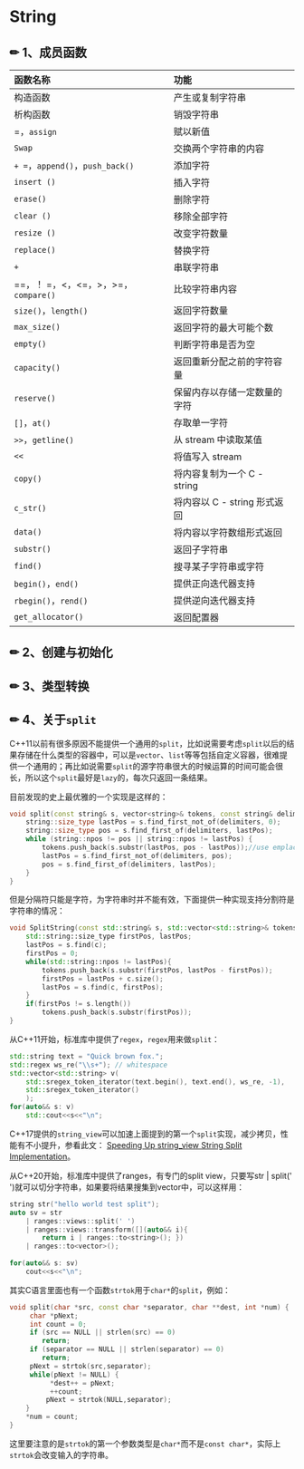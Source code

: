 # String

## ✏ 1、成员函数

| 函数名称 | 功能 |
| :--- | :--- |
| 构造函数 | 产生或复制字符串 |
| 析构函数 | 销毁字符串 |
| =，`assign` | 赋以新值 |
| `Swap` | 交换两个字符串的内容 |
| `+ =`，`append()`，`push_back()` | 添加字符 |
| `insert ()` | 插入字符 |
| `erase()` | 删除字符 |
| `clear ()` | 移除全部字符 |
| `resize ()` | 改变字符数量 |
| `replace()` | 替换字符 |
| `+` | 串联字符串 |
| ==，！ =，&lt;，&lt;=，&gt;，&gt;=，`compare()` | 比较字符串内容 |
| `size()`，`length()` | 返回字符数量 |
| `max_size()` | 返回字符的最大可能个数 |
| `empty()` | 判断字符串是否为空 |
| `capacity()` | 返回重新分配之前的字符容量 |
| `reserve()` | 保留内存以存储一定数量的字符 |
| `[]`，`at()` | 存取单一字符 |
| `>>`，`getline()` | 从 stream 中读取某值 |
| `<<` | 将值写入 stream |
| `copy()` | 将内容复制为一个 C - string |
| `c_str()` | 将内容以 C - string 形式返回 |
| `data()` | 将内容以字符数组形式返回 |
| `substr()` | 返回子字符串 |
| `find()` | 搜寻某子字符串或字符 |
| `begin()`，`end()` | 提供正向迭代器支持 |
| `rbegin()`，`rend()` | 提供逆向迭代器支持 |
| `get_allocator()` | 返回配置器 |

## ✏ 2、创建与初始化



## ✏ 3、类型转换



## ✏ 4、关于`split`

C++11以前有很多原因不能提供一个通用的`split`，比如说需要考虑`split`以后的结果存储在什么类型的容器中，可以是`vector`、`list`等等包括自定义容器，很难提供一个通用的；再比如说需要`split`的源字符串很大的时候运算的时间可能会很长，所以这个`split`最好是`lazy`的，每次只返回一条结果。

目前发现的史上最优雅的一个实现是这样的：

```cpp
void split(const string& s, vector<string>& tokens, const string& delimiters = " "){
    string::size_type lastPos = s.find_first_not_of(delimiters, 0);
    string::size_type pos = s.find_first_of(delimiters, lastPos);
    while (string::npos != pos || string::npos != lastPos) {
        tokens.push_back(s.substr(lastPos, pos - lastPos));//use emplace_back after C++11
        lastPos = s.find_first_not_of(delimiters, pos);
        pos = s.find_first_of(delimiters, lastPos);
    }
}
```

但是分隔符只能是字符，为字符串时并不能有效，下面提供一种实现支持分割符是字符串的情况：

```cpp
void SplitString(const std::string& s, std::vector<std::string>& tokens, const std::string& c){
    std::string::size_type firstPos, lastPos;
    lastPos = s.find(c);
    firstPos = 0;
    while(std::string::npos != lastPos){
        tokens.push_back(s.substr(firstPos, lastPos - firstPos));
        firstPos = lastPos + c.size();
        lastPos = s.find(c, firstPos);
    }
    if(firstPos != s.length())
        tokens.push_back(s.substr(firstPos));
}
```

从C++11开始，标准库中提供了`regex`，`regex`用来做`split`：

```cpp
std::string text = "Quick brown fox.";
std::regex ws_re("\\s+"); // whitespace
std::vector<std::string> v(
    std::sregex_token_iterator(text.begin(), text.end(), ws_re, -1), 
    std::sregex_token_iterator()
    );
for(auto&& s: v)
    std::cout<<s<<"\n";    
```

C++17提供的`string_view`可以加速上面提到的第一个`split`实现，减少拷贝，性能有不小提升，参看此文： [Speeding Up string\_view String Split Implementation](https://link.zhihu.com/?target=https%3A//www.bfilipek.com/2018/07/string-view-perf-followup.html)。

从C++20开始，标准库中提供了ranges，有专门的split view，只要写str \| split\(' '\)就可以切分字符串，如果要将结果搜集到vector中，可以这样用：

```cpp
string str("hello world test split");
auto sv = str
    | ranges::views::split(' ') 
    | ranges::views::transform([](auto&& i){
        return i | ranges::to<string>(); }) 
    | ranges::to<vector>();
    
for(auto&& s: sv)
    cout<<s<<"\n";
```

其实C语言里面也有一个函数`strtok`用于`char*`的`split`，例如：

```cpp
void split(char *src, const char *separator, char **dest, int *num) {
     char *pNext;
     int count = 0;
     if (src == NULL || strlen(src) == 0)
        return;
     if (separator == NULL || strlen(separator) == 0)
        return;
     pNext = strtok(src,separator);
     while(pNext != NULL) {
          *dest++ = pNext;
          ++count;
         pNext = strtok(NULL,separator);
    }
    *num = count;
}
```

这里要注意的是`strtok`的第一个参数类型是`char*`而不是`const char*`，实际上`strtok`会改变输入的字符串。

